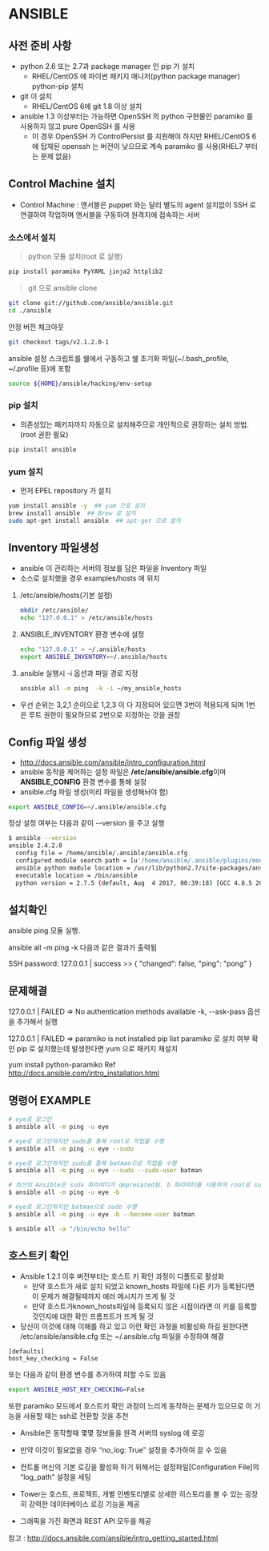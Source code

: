 # ANSIBLE

## 사전 준비 사항

- python 2.6 또는 2.7과 package manager 인 pip 가 설치
  - RHEL/CentOS 에 파이썬 패키지 매니저(python package manager) python-pip 설치
- git 이 설치
  - RHEL/CentOS 6에 git 1.8 이상 설치
- ansible 1.3 이상부터는 가능하면 OpenSSH 의 python 구현물인 paramiko 를 사용하지 않고 pure OpenSSH 를 사용
  - 이 경우 OpenSSH 가 ControlPersist 를 지원해야 하지만  RHEL/CentOS 6 에 탑재된 openssh 는 버전이 낮으므로 계속 paramiko 를 사용(RHEL7 부터는 문제 없음)

## Control Machine 설치

- Control Machine : 앤서블은 puppet 와는 달리 별도의 agent 설치없이 SSH 로 연결하여 작업하며 앤서블을 구동하여 원격지에 접속하는 서버

### 소스에서 설치

> python 모듈 설치(root 로 실행)

```sh
pip install paramiko PyYAML jinja2 httplib2
```

> git 으로 ansible clone

```sh
git clone git://github.com/ansible/ansible.git
cd ./ansible
```

안정 버전 체크아웃

```sh
git checkout tags/v2.1.2.0-1
```

ansible 설정 스크립트를 쉘에서 구동하고 쉘 초기화 파일(~/.bash_profile, ~/.profile 등)에 포함

```sh
source ${HOME}/ansible/hacking/env-setup
```

### pip 설치

- 의존성있는 패키지까지 자동으로 설치해주므로 개인적으로 권장하는 설치 방법. (root 권한 필요)

```sh
pip install ansible
```

### yum 설치

- 먼저 EPEL repository 가 설치

```sh
yum install ansible -y  ## yum 으로 설치
brew install ansible  ## Brew 로 설치
sudo apt-get install ansible  ## apt-get 으로 설치
```

## Inventory 파일생성

- ansible 이 관리하는 서버의 정보를 담은 파일을 Inventory 파일
- 소스로 설치했을 경우 examples/hosts 에 위치

1. /etc/ansible/hosts(기본 설정)
    ```sh
    mkdir /etc/ansible/
    echo "127.0.0.1" > /etc/ansible/hosts
    ```

2. ANSIBLE_INVENTORY 환경 변수에 설정
    ```sh
    echo "127.0.0.1" > ~/.ansible/hosts
    export ANSIBLE_INVENTORY=~/.ansible/hosts
    ```

3. ansible 실행시 -i 옵션과 파일 경로 지정

    ```sh
    ansible all -m ping  -k -i ~/my_ansible_hosts
    ```

- 우선 순위는 3,2,1 순이으로 1,2,3 이 다 지정되어 있으면 3번이 적용되게 되며 1번은 루트 권한이 필요하므로 2번으로 지정하는 것을 권장

## Config 파일 생성

- <http://docs.ansible.com/ansible/intro_configuration.html>
- ansible 동작을 제어하는 설정 파일은 **/etc/ansible/ansible.cfg**이며  **ANSIBLE_CONFIG** 환경 변수를 통해 설정
- ansible.cfg 파일 생성(미리 파일을 생성해놔야 함)

```sh
export ANSIBLE_CONFIG=~/.ansible/ansible.cfg
```

정상 설정 여부는 다음과 같이 --version 을 주고 실행

```sh
$ ansible --version
ansible 2.4.2.0
  config file = /home/ansible/.ansible/ansible.cfg
  configured module search path = [u'/home/ansible/.ansible/plugins/modules', u'/usr/share/ansible/plugins/modules']
  ansible python module location = /usr/lib/python2.7/site-packages/ansible
  executable location = /bin/ansible
  python version = 2.7.5 (default, Aug  4 2017, 00:39:18) [GCC 4.8.5 20150623 (Red Hat 4.8.5-16)]
```

## 설치확인

ansible ping 모듈 실행.

ansible all -m ping  -k
다음과 같은 결과가 출력됨

SSH password:
127.0.0.1 | success >> {
"changed": false,
"ping": "pong"
}

## 문제해결

127.0.0.1 | FAILED => No authentication methods available
 -k, --ask-pass 옵션을 추가해서 실행

127.0.0.1 | FAILED => paramiko is not installed
pip list paramiko 로 설치 여부 확인
pip 로 설치했는데 발생한다면 yum 으로 패키지 재설치

yum install python-paramiko
Ref
<http://docs.ansible.com/intro_installation.html>

## 명령어 EXAMPLE

```sh
# eye로 로그인
$ ansible all -m ping -u eye

# eye로 로그인하지만 sudo를 통해 root로 작업을 수행
$ ansible all -m ping -u eye --sudo

# eye로 로그인하지만 sudo를 통해 batman으로 작업을 수행
$ ansible all -m ping -u eye --sudo --sudo-user batman

# 최신의 Ansible은 sudo 파라미터가 deprecated됨. b 파라미터를 사용하여 root로 sudo 수행
$ ansible all -m ping -u eye -b

# eye로 로그인하지만 batman으로 sudo 수행
$ ansible all -m ping -u eye -b --become-user batman

$ ansible all -a "/bin/echo hello"
```

## 호스트키 확인

- Ansible 1.2.1 이후 버전부터는 호스트 키 확인 과정이 디폴트로 활성화
  - 만약 호스트가 새로 설치 되었고 known_hosts 파일에 다른 키가 등록된다면 이 문제가 해결될때까지 에러 메시지가 뜨게 될 것
  - 만약 호스트가known_hosts파일에 등록되지 않은 시점이라면 이 키를 등록할것인지에 대한 확인 프롬프트가 뜨게 될 것
- 당신이 이것에 대해 이해를 하고 있고 이런 확인 과정을 비활성화 하길 원한다면 /etc/ansible/ansible.cfg 또는 ~/.ansible.cfg 파일을 수정하여 해결

```properties
[defaults]
host_key_checking = False
```

또는 다음과 같이 환경 변수를 추가하여 피할 수도 있음

```sh
export ANSIBLE_HOST_KEY_CHECKING=False
```

또한 paramiko 모드에서 호스트키 확인 과정이 느리게 동작하는 문제가 있으므로 이 기능을 사용할 때는 ssh로 전환할 것을 추천

- Ansible은 동작할때 몇몇 정보들을 원격 서버의 syslog 에 로깅
- 만약 이것이 필요없을 경우 “no_log: True” 설정을 추가하여 끌 수 있음
- 컨트롤 머신의 기본 로깅을 활성화 하기 위해서는 설정파일[Configuration File]의 “log_path” 설정을 세팅

- Tower는 호스트, 프로젝트, 개별 인벤토리별로 상세한 히스토리를 볼 수 있는 굉장히 강력한 데이터베이스 로깅 기능을 제공
- 그래픽을 가진 화면과 REST API 모두를 제공

참고 : <http://docs.ansible.com/ansible/intro_getting_started.html>